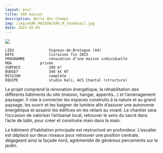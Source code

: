 ```yaml
---
layout: post
title: GAR maison
description: Belle des Champs
img: /img/wGAR_MAISON/GAR_M_thumbnail.jpg
date: 2023-05-01
---
```


<div clas="img_row">
    <img class="col three" src="{{ site.baseurl }}/img/wGAR_MAISON/maison1.jpg"/>
</div>

```
LIEU                Vigneux-de-Bretagne (44)
DATE                livraison fin 2023
PROGRAMME           rénovation d’une maison individuelle
MOA  		    privée
SURFACE             208 m²
BUDGET              340 k€ HT
MISSION             complète
ÉQUIPE              studio bali, ACS Chantal (structure)
```

Le projet comprend la rénovation énergétique, la réhabilitation des différents bâtiments du site (maison, hangar, appentis...) et l’aménagement paysager.
Il vise à connecter les espaces construits à la nature et au grand paysage, les ouvrir et les baigner de lumière afin d’assurer une autonomie énergétique et assainir les édifices en les reliant au vivant. Le chantier sera l’occasion de valoriser l’artisanat local, retrouver le sens du sacré dans l’acte de bâtir, pour créer et construire main dans la main.

Le bâtiment d’habitation principale est restructuré en profondeur. L’escalier est déplacé sur deux niveaux pour retrouver une position centrale, dégageant ainsi la façade nord, agrémentée de généreux percements sur le jardin.

<div class="img_row">
	<img class="col three" src="{{ site.baseurl }}/img/wGAR_MAISON/maison2.jpg" alt="" title="example image"/>
</div>
<br>
<div class="img_row">
	<img class="col three" src="{{ site.baseurl }}/img/wGAR_MAISON/maison3.jpg" alt="" title="example image"/>
</div>
<br>
<div class="img_row">
	<img class="col three" src="{{ site.baseurl }}/img/wGAR_MAISON/maison4b.jpg" alt="" title="example image"/>
</div>
<br>
<div class="img_row">
	<img class="col three" src="{{ site.baseurl }}/img/wGAR_MAISON/maison5b.jpg" alt="" title="example image"/>
</div>
<br>
<div class="img_row">
	<img class="col three" src="{{ site.baseurl }}/img/wGAR_MAISON/maison6.gif" alt="" title="example image"/>
</div>
<br>
<div class="img_row">
	<img class="col three" src="{{ site.baseurl }}/img/wGAR_MAISON/maison7.gif" alt="" title="example image"/>
</div>
<br>
<div class="img_row">
	<img class="col three" src="{{ site.baseurl }}/img/wGAR_MAISON/RDC.jpg" alt="" title="example image"/>
</div>
<br>
<div class="img_row">
	<img class="col three" src="{{ site.baseurl }}/img/wGAR_MAISON/ETAGES.jpg" alt="" title="example image"/>
</div>
